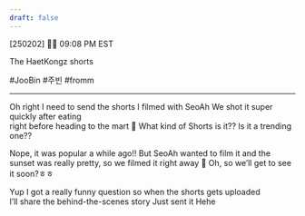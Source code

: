 ```yaml
---
draft: false
---
```

[250202] 🐣💭 09:08 PM EST

The HaetKongz shorts

#JooBin #주빈 #fromm

___

Oh right
I need to send the shorts I filmed with SeoAh
We shot it super quickly after eating  
right before heading to the mart
🫧 What kind of Shorts is it?? Is it a trending one??

Nope, it was popular a while ago!! 
But SeoAh wanted to film it 
and the sunset was really pretty, so we filmed it right away
🫧 Oh, so we’ll get to see it soon?ㅎㅎ

Yup
I got a really funny question
so when the shorts gets uploaded  
I’ll share the behind-the-scenes story
Just sent it 
Hehe